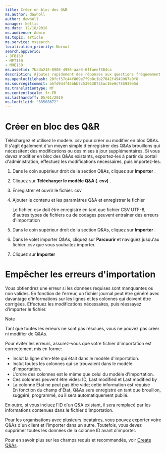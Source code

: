 ```yaml
---
title: Créer en bloc des Q&R
ms.author: dawholl
author: dawholl
manager: kellis
ms.date: 12/18/2018
ms.audience: Admin
ms.topic: article
ms.service: mssearch
localization_priority: Normal
search.appverid:
- BFB160
- MET150
- MOE150
ms.assetid: 7bada218-8908-4956-aae3-6ffaeef384ca
description: Ajoutez rapidement des réponses aux questions fréquemment posées à l'aide des outils d'importation dans le portail d'administration de Microsoft Search.
ms.openlocfilehash: 28fcf57c44f809e7f9b0c1b27042f4549067a0f8
ms.sourcegitcommit: a5fd9d4f46bbb7c539630735ac16e0c786939e5d
ms.translationtype: MT
ms.contentlocale: fr-FR
ms.lasthandoff: 05/01/2019
ms.locfileid: "33508672"
---
```

# <a name="bulk-create-qas"></a>Créer en bloc des Q&R

Téléchargez et utilisez le modèle. csv pour créer ou modifier en bloc Q&As. Il s'agit également d'un moyen simple d'enregistrer des Q&As brouillons qui nécessitent des modifications ou des mises à jour supplémentaires. Si vous devez modifier en bloc des Q&As existants, exportez-les à partir du portail d'administration, effectuez les modifications nécessaires, puis importez-les.
  
1. Dans le coin supérieur droit de la section Q&As, cliquez sur **Importer** .
    
2. Cliquez sur **Télécharger le modèle Q&A (. csv)** .
    
3. Enregistrer et ouvrir le fichier. csv
    
4. Ajouter le contenu et les paramètres Q&A et enregistrer le fichier

    Le fichier. csv doit être enregistré en tant que fichier CSV UTF-8, d'autres types de fichiers ou de codages peuvent entraîner des erreurs d'importation
    
5. Dans le coin supérieur droit de la section Q&As, cliquez sur **Importer** .
    
6. Dans le volet importer Q&As, cliquez sur **Parcourir** et naviguez jusqu'au fichier. csv que vous souhaitez importer. 
    
7. Cliquez sur **Importer**

# <a name="prevent-import-errors"></a>Empêcher les erreurs d'importation      
Vous obtiendrez une erreur si les données requises sont manquantes ou non valides. En fonction de l'erreur, un fichier journal peut être généré avec davantage d'informations sur les lignes et les colonnes qui doivent être corrigées. Effectuez les modifications nécessaires, puis réessayez d'importer le fichier.

> [!NOTE]
> Tant que toutes les erreurs ne sont pas résolues, vous ne pouvez pas créer ni modifier de Q&As. 

Pour éviter les erreurs, assurez-vous que votre fichier d'importation est correctement mis en forme:
- Inclut la ligne d'en-tête qui était dans le modèle d'importation.
- Inclut toutes les colonnes qui se trouvaient dans le modèle d'importation.
- L'ordre des colonnes est le même que celui du modèle d'importation.
- Ces colonnes peuvent être vides: ID, Last modified et Last modified by
- La colonne État ne peut pas être vide; cette information est requise  
En fonction du champ d'État, Q&As sera enregistré en tant que brouillon, suggéré, programmé, ou il sera automatiquement publié.

En outre, si vous incluez l'ID d'un Q&A existant, il sera remplacé par les informations contenues dans le fichier d'importation.

Pour les organisations avec plusieurs locataires, vous pouvez exporter votre Q&As d'un client et l'importer dans un autre. Toutefois, vous devez supprimer toutes les données de la colonne ID avant d'importer.

Pour en savoir plus sur les champs requis et recommandés, voir [Create Q&As](create-qas.md).

  

